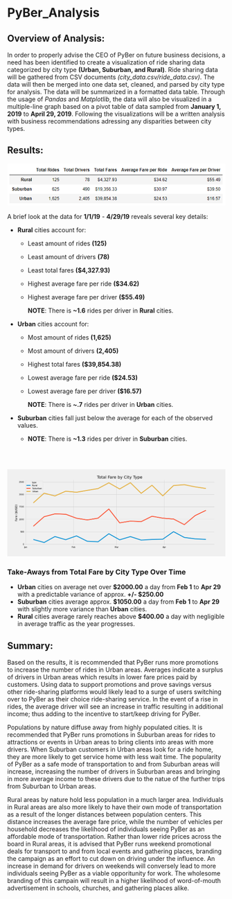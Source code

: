 # PyBer_Analysis 
## Overview of Analysis:
In order to properly advise the CEO of PyBer on future business decisions, a need has been identified to create a visualization of ride sharing data categorized by city type **(Urban, Suburban, and Rural)**. Ride sharing data will be gathered from CSV documents *(city_data.csv/ride_data.csv)*. The data will then be merged into one data set, cleaned, and parsed by city type for analysis. The data will be summarized in a formatted data table. Through the usage of *Pandas* and *Matplotlib*, the data will also be visualized in a multiple-line graph based on a pivot table of data sampled from **January 1, 2019** to **April 29, 2019**. Following the visualizations will be a written analysis with business recommendations adressing any disparities between city types.


## Results:
![](PyBer_Summary_Table.png)

A brief look at the data for **1/1/19** - **4/29/19** reveals several key details:
* **Rural** cities account for:
    - Least amount of rides **(125)**
    - Least amount of drivers **(78)**
    - Least total fares **($4,327.93)**
    - Highest average fare per ride **($34.62)**
    - Highest average fare per driver **($55.49)**
    
        **NOTE**: There is **~1.6** rides per driver in **Rural** cities.

* **Urban** cities account for: 
    - Most amount of rides **(1,625)**
    - Most amount of drivers **(2,405)**
    - Highest total fares **($39,854.38)**
    - Lowest average fare per ride **($24.53)**
    - Lowest average fare per driver **($16.57)**

        **NOTE**: There is **~.7** rides per driver in **Urban** cities. 


* **Suburban** cities fall just below the average for each of the observed values.
    - **NOTE**: There is **~1.3** rides per driver in **Suburban** cities.
<br/>
<br/>


![](Fig4.png)

### Take-Aways from Total Fare by City Type Over Time
* **Urban** cities on average net over **$2000.00** a day from **Feb 1** to **Apr 29** with a predictable variance of approx. **+/- $250.00**
* **Suburban** cities average approx. **$1050.00** a day from **Feb 1** to **Apr 29** with slightly more variance than **Urban** cities.
* **Rural** cities average rarely reaches above **$400.00** a day with negligible in average traffic as the year progresses. 

## Summary: 
Based on the results, it is recommended that PyBer runs more promotions to increase the number of rides in Urban areas. Averages indicate a surplus of drivers in Urban areas which results in lower fare prices paid by customers. Using data to support promotions and prove savings versus other ride-sharing platforms would likely lead to a surge of users switching over to PyBer as their choice ride-sharing service. In the event of a rise in rides, the average driver will see an increase in traffic resulting in additional income; thus adding to the incentive to start/keep driving for PyBer. 

Populations by nature diffuse away from highly populated cities. It is recommended that PyBer runs promotions in Suburban areas for rides to attractions or events in Urban areas to bring clients into areas with more drivers. When Suburban customers in Urban areas look for a ride home, they are more likely to get service home with less wait time. The popularity of PyBer as a safe mode of transportation to and from Suburban areas will increase, increasing the number of drivers in Suburban areas and bringing in more average income to these drivers due to the natue of the further trips from Suburban to Urban areas.

Rural areas by nature hold less population in a much larger area. Individuals in Rural areas are also more likely to have their own mode of transportation as a result of the longer distances between population centers. This distance increases the average fare price, while the number of vehicles per household decreases the likelihood of individuals seeing PyBer as an affordable mode of transportation. Rather than lower ride prices across the board in Rural areas, it is advised that PyBer runs weekend promotional deals for transport to and from local events and gathering places, branding the campaign as an effort to cut down on driving under the influence. An increase in demand for drivers on weekends will conversely lead to more individuals seeing PyBer as a viable opporitunity for work. The wholesome branding of this campain will result in a higher likelihood of word-of-mouth advertisement in schools, churches, and gathering places alike. 
